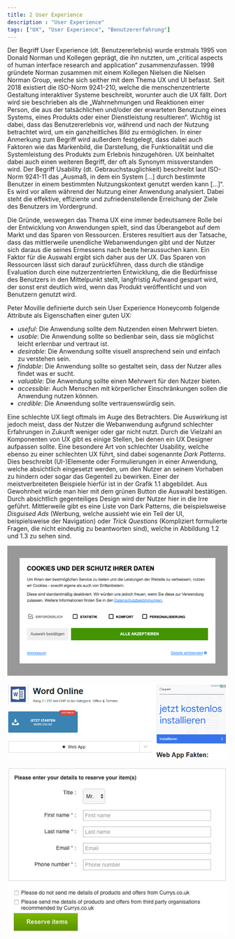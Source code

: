 ```yaml
---
title: 2 User Experience
description : "User Experience"
tags: ["UX", "User Experience", "Benutzererfahrung"]
---
```


Der Begriff User Experience (dt. Benutzererlebnis) wurde erstmals 1995 von Donald Norman und Kollegen geprägt, die ihn nutzten, um „critical aspects of human interface research and application“ zusammenzufassen. 1998 gründete Norman zusammen mit einem Kollegen Nielsen die Nielsen Norman Group, welche sich seither mit dem Thema UX und UI befasst.
Seit 2018 existiert die ISO-Norm 9241-210, welche die menschenzentrierte Gestaltung interaktiver Systeme beschreibt, worunter auch die UX fällt. Dort wird sie beschrieben als die „Wahrnehmungen und Reaktionen einer Person, die aus der tatsächlichen und/oder der erwarteten Benutzung eines Systems, eines Produkts oder einer Dienstleistung resultieren“. 
Wichtig ist dabei, dass das Benutzererlebnis vor, während und nach der Nutzung betrachtet wird, um ein ganzheitliches Bild zu ermöglichen. In einer Anmerkung zum Begriff wird außerdem festgelegt, dass dabei auch Faktoren wie das Markenbild, die Darstellung, die Funktionalität und die Systemleistung des Produkts zum Erlebnis hinzugehören.
UX beinhaltet dabei auch einen weiteren Begriff, der oft als Synonym missverstanden wird. Der Begriff Usability (dt. Gebrauchstauglichkeit) beschreibt laut ISO-Norm 9241-11 das „Ausmaß, in dem ein System [...] durch bestimmte Benutzer in einem bestimmten Nutzungskontext genutzt werden kann [...]“. Es wird vor allem während der Nutzung einer Anwendung analysiert. Dabei steht die effektive, effiziente und zufriedenstellende Erreichung der Ziele des Benutzers im Vordergrund.

Die Gründe, weswegen das Thema UX eine immer bedeutsamere Rolle bei der Entwicklung von Anwendungen spielt, sind das Überangebot auf dem Markt und das Sparen von Ressourcen. Ersteres resultiert aus der Tatsache, dass das mittlerweile unendliche Webanwendungen gibt und der Nutzer sich daraus die seines Ermessens nach beste heraussuchen kann. Ein Faktor für die Auswahl ergibt sich daher aus der UX. Das Sparen von Ressourcen lässt sich darauf zurückführen, dass durch die ständige Evaluation durch eine nutzerzentrierten Entwicklung, die die Bedürfnisse des Benutzers in den Mittelpunkt stellt, langfristig Aufwand gespart wird, der sonst erst deutlich wird, wenn das Produkt veröffentlicht und von Benutzern genutzt wird.

Peter Moville definierte durch sein User Experience Honeycomb folgende Attribute als Eigenschaften einer guten UX:
* *useful*: Die Anwendung sollte dem Nutzenden einen Mehrwert bieten.
* *usable*: Die Anwendung sollte so bedienbar sein, dass sie möglichst leicht erlernbar und vertraut ist.
* *desirable*: Die Anwendung sollte visuell ansprechend sein und einfach zu verstehen sein.
* *findable*: Die Anwendung sollte so gestaltet sein, dass der Nutzer alles findet was er sucht.
* *valuable*: Die Anwendung sollte einen Mehrwert für den Nutzer bieten.
* *accessible*: Auch Menschen mit körperlicher Einschränkungen sollen die Anwendung nutzen können.
* *credible*: Die Anwendung sollte vertrauenswürdig sein.

Eine schlechte UX liegt oftmals im Auge des Betrachters. Die Auswirkung ist jedoch meist, dass der Nutzer die Webanwendung aufgrund schlechter Erfahrungen in Zukunft weniger oder gar nicht nutzt. Durch die Vielzahl an Komponenten von UX gibt es einige Stellen, bei denen ein UX Designer aufpassen sollte.
Eine besondere Art von schlechter Usability, welche ebenso zu einer schlechten UX führt, sind dabei sogenannte *Dark Patterns*. Dies beschreibt (UI-)Elemente oder Formulierungen in einer Anwendung, welche absichtlich eingesetzt werden, um den Nutzer an seinem Vorhaben zu hindern oder sogar das Gegenteil zu bewirken.
Einer der meistverbreiteten Beispiele hierfür ist in der Grafik 1.1 abgebildet. Aus Gewohnheit würde man hier mit dem grünen Button die Auswahl bestätigen. Durch absichtlich gegenteiliges Design wird der Nutzer hier in die Irre geführt. 
Mittlerweile gibt es eine Liste von Dark Patterns, die beispielsweise *Disguised Ads* (Werbung, welche aussieht wie ein Teil der UI, beispielsweise der Navigation) oder *Trick Questions* (Kompliziert formulierte Fragen, die nicht eindeutig zu beantworten sind), welche in Abbildung 1.2 und 1.3 zu sehen sind.

![1.1 Beispiel Dark Pattern](/webhandbook/ui_ux/images/1.png?width=45pc)

![1.2 Beispiel Dark Pattern Disguised Ad](/webhandbook/ui_ux/images/2.png?width=45pc)

![1.3 Beispiel Dark Pattern Trick Question](/webhandbook/ui_ux/images/3.png?width=45pc)